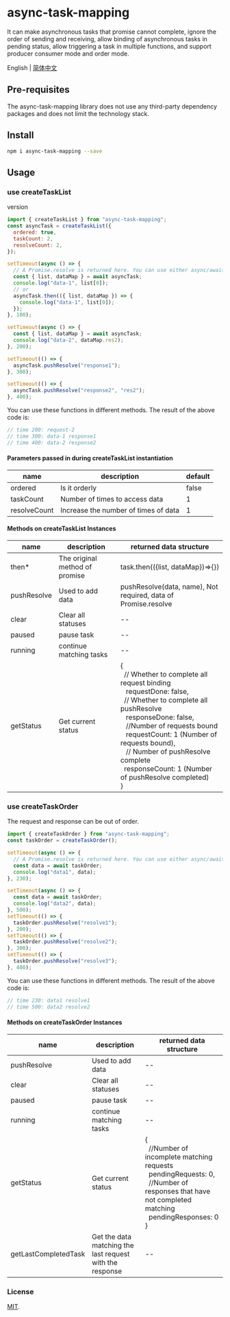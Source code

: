 # async-task-mapping

It can make asynchronous tasks that promise cannot complete, ignore the order of sending and receiving, allow binding of asynchronous tasks in pending status, allow triggering a task in multiple functions, and support producer consumer mode and order mode.

English | [简体中文](https://github.com/TNT-03/async-task-mapping/blob/master/README-zh_CN.md)

## Pre-requisites

The async-task-mapping library does not use any third-party dependency packages and does not limit the technology stack.

## Install

```sh
npm i async-task-mapping --save
```

## Usage

### use createTaskList

version

```javascript
import { createTaskList } from "async-task-mapping";
const asyncTask = createTaskList({
  ordered: true,
  taskCount: 2,
  resolveCount: 2,
});

setTimeout(async () => {
  // A Promise.resolve is returned here. You can use either async/await or .then.
  const { list, dataMap } = await asyncTask;
  console.log("data-1", list[0]);
  // or
  asyncTask.then(({ list, dataMap }) => {
    console.log("data-1", list[0]);
  });
}, 100);

setTimeout(async () => {
  const { list, dataMap } = await asyncTask;
  console.log("data-2", dataMap.res2);
}, 200);

setTimeout(() => {
  asyncTask.pushResolve("response1");
}, 300);

setTimeout(() => {
  asyncTask.pushResolve("response2", "res2");
}, 400);
```

You can use these functions in different methods. The result of the above code is:

```javascript
// time 200: request-2
// time 300: data-1 response1
// time 400: data-2 response2
```

#### Parameters passed in during createTaskList instantiation

| name         | description                          | default |
| ------------ | ------------------------------------ | ------- |
| ordered      | Is it orderly                        | false   |
| taskCount    | Number of times to access data       | 1       |
| resolveCount | Increase the number of times of data | 1       |

#### Methods on createTaskList Instances

| name        | description                    | returned data structure                                                                                                                                                                                                                                                                                                                                                                                                          |
| ----------- | ------------------------------ | -------------------------------------------------------------------------------------------------------------------------------------------------------------------------------------------------------------------------------------------------------------------------------------------------------------------------------------------------------------------------------------------------------------------------------- |
| then\*      | The original method of promise | task.then(({list, dataMap})=>{})                                                                                                                                                                                                                                                                                                                                                                                                 |
| pushResolve | Used to add data               | pushResolve(data, name), Not required, data of Promise.resolve                                                                                                                                                                                                                                                                                                                                                                   |
| clear       | Clear all statuses             | --                                                                                                                                                                                                                                                                                                                                                                                                                               |
| paused      | pause task                     | --                                                                                                                                                                                                                                                                                                                                                                                                                               |
| running     | continue matching tasks        | --                                                                                                                                                                                                                                                                                                                                                                                                                               |
| getStatus   | Get current status             | {<br>&nbsp;&nbsp;// Whether to complete all request binding <br> &nbsp;&nbsp; requestDone: false, <br>&nbsp;&nbsp;// Whether to complete all pushResolve<br>&nbsp;&nbsp; responseDone: false, <br>&nbsp;&nbsp; //Number of requests bound <br>&nbsp;&nbsp; requestCount: 1 (Number of requests bound), <br>&nbsp;&nbsp; // Number of pushResolve complete<br>&nbsp;&nbsp;responseCount: 1 (Number of pushResolve completed)<br>} |

### use createTaskOrder

The request and response can be out of order.

```javascript
import { createTaskOrder } from "async-task-mapping";
const taskOrder = createTaskOrder();

setTimeout(async () => {
  // A Promise.resolve is returned here. You can use either async/await or .then.
  const data = await taskOrder;
  console.log("data1", data);
}, 230);

setTimeout(async () => {
  const data = await taskOrder;
  console.log("data2", data);
}, 500);
setTimeout(() => {
  taskOrder.pushResolve("resolve1");
}, 200);
setTimeout(() => {
  taskOrder.pushResolve("resolve2");
}, 300);
setTimeout(() => {
  taskOrder.pushResolve("resolve3");
}, 400);
```

You can use these functions in different methods. The result of the above code is:

```javascript
// time 230: data1 resolve1
// time 500: data2 resolve2
```

#### Methods on createTaskOrder Instances

| name                 | description                                              | returned data structure                                                                                                                                                                                       |
| -------------------- | -------------------------------------------------------- | ------------------------------------------------------------------------------------------------------------------------------------------------------------------------------------------------------------- |
| pushResolve          | Used to add data                                         | --                                                                                                                                                                                                            |
| clear                | Clear all statuses                                       | --                                                                                                                                                                                                            |
| paused               | pause task                                               | --                                                                                                                                                                                                            |
| running              | continue matching tasks                                  | --                                                                                                                                                                                                            |
| getStatus            | Get current status                                       | {<br>&nbsp;&nbsp;//Number of incomplete matching requests<br>&nbsp;&nbsp;pendingRequests: 0, <br>&nbsp;&nbsp;//Number of responses that have not completed matching<br>&nbsp;&nbsp;pendingResponses: 0 <br> } |
| getLastCompletedTask | Get the data matching the last request with the response | --                                                                                                                                                                                                            |

### License

[MIT](https://github.com/TNT-03/async-task-mapping/blob/master/LICENSE).
